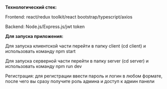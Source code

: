 <p><b>Технологический стек:</b>
<p>Frontend: react/redux toolkit/react bootstrap/typescript/axios
<p>Backend: Node.js/Express.js/jwt token
<p><b>Для запуска приложения:</b>
<p>Для запуска клиентской части перейти в папку client (cd client) и использовать команду npm start
<p>Для запуска серверной части перейти в папку server (cd server) и использовать команду npm run dev
<p>Регистрация: для регистрации ввести пароль и логин в любом формате, после чего вы сразу получите роль админа и доступ к админ панели
